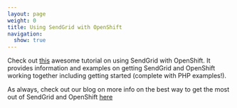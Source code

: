 ```yaml
---
layout: page
weight: 0
title: Using SendGrid with OpenShift
navigation:
  show: true
---
```


Check out [this](https://blog.openshift.com/enabling-transactional-email-on-paas-with-sendgrid/) awesome tutorial on using SendGrid with OpenShift. It provides information and examples on getting SendGrid and OpenShift working together including getting started (complete with PHP examples!). 

As always, check out our blog on more info on the best way to get the most out of SendGrid and OpenShift [here]({{site.blog_url}}/?s=openshift&submit=)
